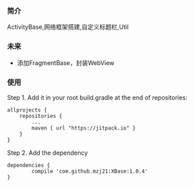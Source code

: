 ### 简介
ActivityBase,网络框架搭建,自定义标题栏,Util

### 未来
- 添加FragmentBase，封装WebView
### 使用
Step 1. Add it in your root build.gradle at the end of repositories:
```
allprojects {
	repositories {
		...
		maven { url "https://jitpack.io" }
	}
}
```

Step 2. Add the dependency
```
dependencies {
	    compile 'com.github.mzj21:XBase:1.0.4'
}
```

